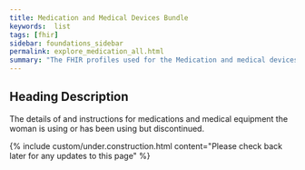 ```yaml
---
title: Medication and Medical Devices Bundle
keywords:  list
tags: [fhir]
sidebar: foundations_sidebar
permalink: explore_medication_all.html
summary: "The FHIR profiles used for the Medication and medical devices Bundle"
---
```


## Heading Description ##
The details of and instructions for medications and medical equipment the woman is using or has been using but discontinued.

{% include custom/under.construction.html content="Please check back later for any updates to this page" %}
